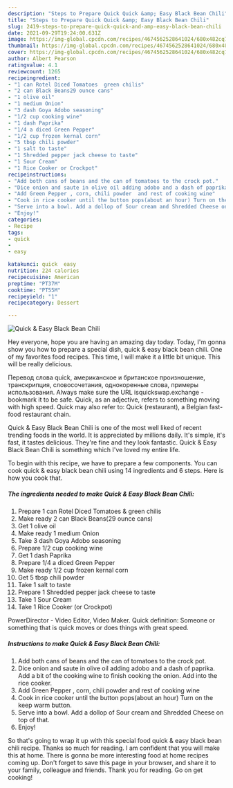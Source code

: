 ```yaml
---
description: "Steps to Prepare Quick Quick &amp; Easy Black Bean Chili"
title: "Steps to Prepare Quick Quick &amp; Easy Black Bean Chili"
slug: 2419-steps-to-prepare-quick-quick-and-amp-easy-black-bean-chili
date: 2021-09-29T19:24:00.631Z
image: https://img-global.cpcdn.com/recipes/4674562528641024/680x482cq70/quick-easy-black-bean-chili-recipe-main-photo.jpg
thumbnail: https://img-global.cpcdn.com/recipes/4674562528641024/680x482cq70/quick-easy-black-bean-chili-recipe-main-photo.jpg
cover: https://img-global.cpcdn.com/recipes/4674562528641024/680x482cq70/quick-easy-black-bean-chili-recipe-main-photo.jpg
author: Albert Pearson
ratingvalue: 4.1
reviewcount: 1265
recipeingredient:
- "1 can Rotel Diced Tomatoes  green chilis"
- "2 can Black Beans29 ounce cans"
- "1 olive oil"
- "1 medium Onion"
- "3 dash Goya Adobo seasoning"
- "1/2 cup cooking wine"
- "1 dash Paprika"
- "1/4 a diced Green Pepper"
- "1/2 cup frozen kernal corn"
- "5 tbsp chili powder"
- "1 salt to taste"
- "1 Shredded pepper jack cheese to taste"
- "1 Sour Cream"
- "1 Rice Cooker or Crockpot"
recipeinstructions:
- "Add both cans of beans and the can of tomatoes to the crock pot."
- "Dice onion and saute in olive oil adding adobo and a dash of paprika. Add a bit of the cooking wine to finish cooking the onion. Add into the rice cooker."
- "Add Green Pepper , corn, chili powder  and rest of cooking wine"
- "Cook in rice cooker until the button pops(about an hour) Turn on the keep warm button."
- "Serve into a bowl. Add a dollop of Sour cream and Shredded Cheese on top of that."
- "Enjoy!"
categories:
- Recipe
tags:
- quick
- 
- easy

katakunci: quick  easy 
nutrition: 224 calories
recipecuisine: American
preptime: "PT37M"
cooktime: "PT55M"
recipeyield: "1"
recipecategory: Dessert

---
```



![Quick & Easy Black Bean Chili](https://img-global.cpcdn.com/recipes/4674562528641024/680x482cq70/quick-easy-black-bean-chili-recipe-main-photo.jpg)

Hey everyone, hope you are having an amazing day today. Today, I'm gonna show you how to prepare a special dish, quick & easy black bean chili. One of my favorites food recipes. This time, I will make it a little bit unique. This will be really delicious.

Перевод слова quick, американское и британское произношение, транскрипция, словосочетания, однокоренные слова, примеры использования. Always make sure the URL isquickswap.exchange - bookmark it to be safe. Quick, as an adjective, refers to something moving with high speed. Quick may also refer to: Quick (restaurant), a Belgian fast-food restaurant chain.

Quick & Easy Black Bean Chili is one of the most well liked of recent trending foods in the world. It is appreciated by millions daily. It's simple, it's fast, it tastes delicious. They're fine and they look fantastic. Quick & Easy Black Bean Chili is something which I've loved my entire life.


To begin with this recipe, we have to prepare a few components. You can cook quick & easy black bean chili using 14 ingredients and 6 steps. Here is how you cook that.

<!--inarticleads1-->

##### The ingredients needed to make Quick & Easy Black Bean Chili:

1. Prepare 1 can Rotel Diced Tomatoes & green chilis
1. Make ready 2 can Black Beans(29 ounce cans)
1. Get 1 olive oil
1. Make ready 1 medium Onion
1. Take 3 dash Goya Adobo seasoning
1. Prepare 1/2 cup cooking wine
1. Get 1 dash Paprika
1. Prepare 1/4 a diced Green Pepper
1. Make ready 1/2 cup frozen kernal corn
1. Get 5 tbsp chili powder
1. Take 1 salt to taste
1. Prepare 1 Shredded pepper jack cheese to taste
1. Take 1 Sour Cream
1. Take 1 Rice Cooker (or Crockpot)


PowerDirector - Video Editor, Video Maker. Quick definition: Someone or something that is quick moves or does things with great speed. 

<!--inarticleads2-->

##### Instructions to make Quick & Easy Black Bean Chili:

1. Add both cans of beans and the can of tomatoes to the crock pot.
1. Dice onion and saute in olive oil adding adobo and a dash of paprika. Add a bit of the cooking wine to finish cooking the onion. Add into the rice cooker.
1. Add Green Pepper , corn, chili powder  and rest of cooking wine
1. Cook in rice cooker until the button pops(about an hour) Turn on the keep warm button.
1. Serve into a bowl. Add a dollop of Sour cream and Shredded Cheese on top of that.
1. Enjoy!




So that's going to wrap it up with this special food quick & easy black bean chili recipe. Thanks so much for reading. I am confident that you will make this at home. There is gonna be more interesting food at home recipes coming up. Don't forget to save this page in your browser, and share it to your family, colleague and friends. Thank you for reading. Go on get cooking!
